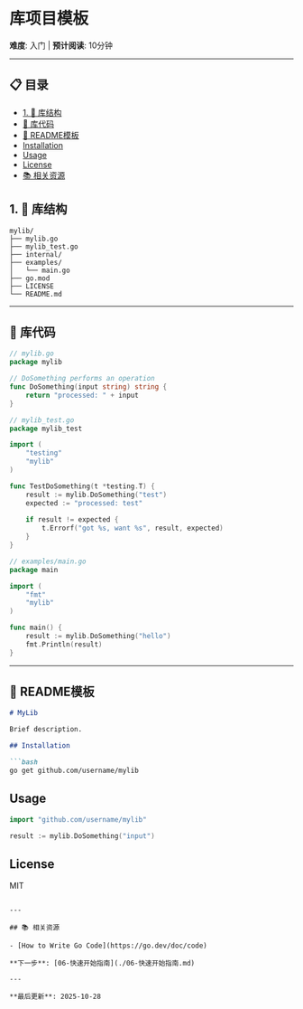# 库项目模板

**难度**: 入门 | **预计阅读**: 10分钟

---

## 📋 目录


- [1. 📖 库结构](#1--库结构)
- [🎯 库代码](#-库代码)
- [📝 README模板](#-readme模板)
- [Installation](#installation)
- [Usage](#usage)
- [License](#license)
- [📚 相关资源](#-相关资源)

## 1. 📖 库结构

```
mylib/
├── mylib.go
├── mylib_test.go
├── internal/
├── examples/
│   └── main.go
├── go.mod
├── LICENSE
└── README.md
```

---

## 🎯 库代码

```go
// mylib.go
package mylib

// DoSomething performs an operation
func DoSomething(input string) string {
    return "processed: " + input
}

// mylib_test.go
package mylib_test

import (
    "testing"
    "mylib"
)

func TestDoSomething(t *testing.T) {
    result := mylib.DoSomething("test")
    expected := "processed: test"
    
    if result != expected {
        t.Errorf("got %s, want %s", result, expected)
    }
}

// examples/main.go
package main

import (
    "fmt"
    "mylib"
)

func main() {
    result := mylib.DoSomething("hello")
    fmt.Println(result)
}
```

---

## 📝 README模板

```markdown
# MyLib

Brief description.

## Installation

```bash
go get github.com/username/mylib
```

## Usage

```go
import "github.com/username/mylib"

result := mylib.DoSomething("input")
```

## License

MIT
```

---

## 📚 相关资源

- [How to Write Go Code](https://go.dev/doc/code)

**下一步**: [06-快速开始指南](./06-快速开始指南.md)

---

**最后更新**: 2025-10-28

